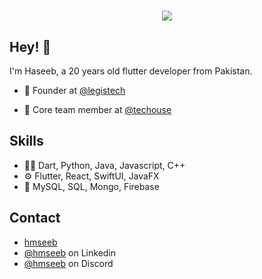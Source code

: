 <h1 align="center">
  <img src="https://capsule-render.vercel.app/api?type=waving&color=gradient&height=200&section=header&text=Haseeb&nbsp;Azhar&fontSize=80&fontAlignY=35&animation=twinkling&fontColor=gradient" />
</h1>

## Hey! 👋
I'm Haseeb, a 20 years old flutter developer from Pakistan.

- 🧭 Founder at [@legistech](https://github.com/legistech)

- 👥 Core team member at [@techouse](https://www.upwork.com/ag/techouse)

## Skills
- 👨‍💻 Dart, Python, Java, Javascript, C++
- ⚙️ Flutter, React, SwiftUI, JavaFX 
- 💽 MySQL, SQL, Mongo, Firebase

## Contact
- [hmseeb](https://hmseeb.github.io)
- [@hmseeb](https://www.linkedin.com/in/hmseeb/) on Linkedin
- [@hmseeb](https://discord.com/users/706909903482257509) on Discord
